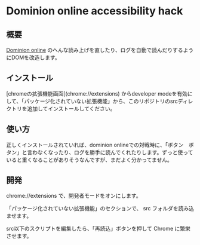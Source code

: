 # Dominion online accessibility hack

## 概要

[Dominion online](https://dominion.games/) のへんな読み上げを直したり、ログを自動で読んだりするようにDOMを改造します。

## インストール

[chromeの拡張機能画面[(chrome://extensions) からdeveloper modeを有効にして、「パッケージ化されていない拡張機能」から、このリポジトリのsrcディレクトリを追加してインストールしてください。

## 使い方

正しくインストールされていれば、dominion onlineでの対戦時に、「ボタン　ボタン」と言わなくなったり、ログを勝手に読んでくれたりします。ずっと使っていると重くなることがありそうなんですが、まだよく分かってません。


## 開発

chrome://extensions で、開発者モードをオンにします。

「パッケージ化されていない拡張機能」のセクションで、 src フォルダを読み込ませます。

src以下のスクリプトを編集したら、「再読込」ボタンを押して Chrome に繁栄させます。
